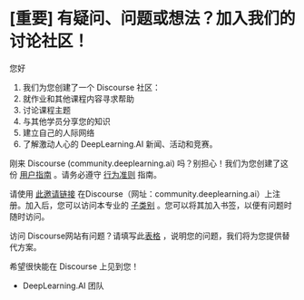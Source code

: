# [重要] 有疑问、问题或想法？加入我们的讨论社区！

您好

1. 我们为您创建了一个 Discourse 社区：
2. 就作业和其他课程内容寻求帮助
3. 讨论课程主题
4. 与其他学员分享您的知识
5. 建立自己的人际网络
6. 了解激动人心的 DeepLearning.AI 新闻、活动和竞赛。

刚来 Discourse (community.deeplearning.ai)
吗？别担心！我们为您创建了这份 [用户指南](https://docs.google.com/document/d/1TgGE0t5J83md2HnN-FymwX8P9TnUdJHvsjBOnLrfWO4/edit)
。请务必遵守 [行为准则](https://docs.google.com/document/d/1UoKfjNYw33cSu2msPMc9SjytrK0IFuKy7O6kLnh8vng/edit) 指南。

请使用 [此邀请链接](https://community.deeplearning.ai/invites/osckK8Sjcc)
在Discourse（网址：community.deeplearning.ai）上注册。加入后，您可以访问本专业的 [子类别](https://community.deeplearning.ai/login)
。您可以将其加入书签，以便有问题时随时访问。

访问
Discourse网站有问题？请填写此[表格](https://docs.google.com/forms/d/e/1FAIpQLSeaLh4yDVyewvthP2ThVaz0daU9fACkihRlSfT-CMUw12Gidw/viewform?usp=send_form)
，说明您的问题，我们将为您提供替代方案。

希望很快能在 Discourse 上见到您！

- DeepLearning.AI 团队